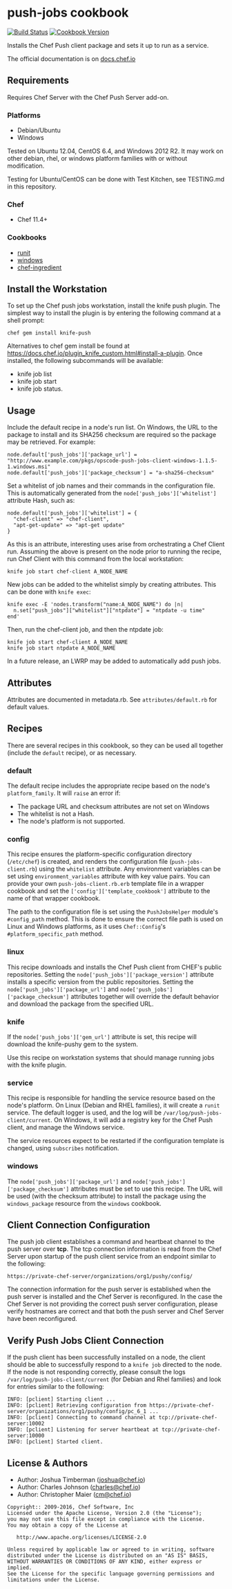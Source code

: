 # push-jobs cookbook

[![Build Status](https://travis-ci.org/chef-cookbooks/push-jobs.svg?branch=master)](http://travis-ci.org/chef-cookbooks/push-jobs) [![Cookbook Version](https://img.shields.io/cookbook/v/push-jobs.svg)](https://supermarket.chef.io/cookbooks/push-jobs)

Installs the Chef Push client package and sets it up to run as a service.

The official documentation is on [docs.chef.io](https://docs.chef.io/push_jobs.html)

## Requirements

Requires Chef Server with the Chef Push Server add-on.

### Platforms

- Debian/Ubuntu
- Windows

Tested on Ubuntu 12.04, CentOS 6.4, and Windows 2012 R2\. It may work on other debian, rhel, or windows platform families with or without modification.

Testing for Ubuntu/CentOS can be done with Test Kitchen, see TESTING.md in this repository.

### Chef

- Chef 11.4+

### Cookbooks

- [runit](https://supermarket.chef.io/cookbooks/runit)
- [windows](https://supermarket.chef.io/cookbooks/windows)
- [chef-ingredient](https://supermarket.chef.io/cookbooks/chef-ingredient)

## Install the Workstation

To set up the Chef push jobs workstation, install the knife push plugin. The simplest way to install the plugin is by entering the following command at a shell prompt:

```
chef gem install knife-push
```

Alternatives to chef gem install be found at <https://docs.chef.io/plugin_knife_custom.html#install-a-plugin>. Once installed, the following subcommands will be available:

- knife job list
- knife job start
- knife job status.

## Usage

Include the default recipe in a node's run list. On Windows, the URL to the package to install and its SHA256 checksum are required so the package may be retrieved. For example:

```
node.default['push_jobs']['package_url'] = "http://www.example.com/pkgs/opscode-push-jobs-client-windows-1.1.5-1.windows.msi"
node.default['push_jobs']['package_checksum'] = "a-sha256-checksum"
```

Set a whitelist of job names and their commands in the configuration file. This is automatically generated from the `node['push_jobs']['whitelist']` attribute Hash, such as:

```
node.default['push_jobs']['whitelist'] = {
  "chef-client" => "chef-client",
  "apt-get-update" => "apt-get update"
}
```

As this is an attribute, interesting uses arise from orchestrating a Chef Client run. Assuming the above is present on the node prior to running the recipe, run Chef Client with this command from the local workstation:

```
knife job start chef-client A_NODE_NAME
```

New jobs can be added to the whitelist simply by creating attributes. This can be done with `knife exec`:

```
knife exec -E 'nodes.transform("name:A_NODE_NAME") do |n|
  n.set["push_jobs"]["whitelist"]["ntpdate"] = "ntpdate -u time"
end'
```

Then, run the chef-client job, and then the ntpdate job:

```
knife job start chef-client A_NODE_NAME
knife job start ntpdate A_NODE_NAME
```

In a future release, an LWRP may be added to automatically add push jobs.

## Attributes

Attributes are documented in metadata.rb. See `attributes/default.rb` for default values.

## Recipes

There are several recipes in this cookbook, so they can be used all together (include the `default` recipe), or as necessary.

### default

The default recipe includes the appropriate recipe based on the node's `platform_family`. It will `raise` an error if:

- The package URL and checksum attributes are not set on Windows
- The whitelist is not a Hash.
- The node's platform is not supported.

### config

This recipe ensures the platform-specific configuration directory (`/etc/chef`) is created, and renders the configuration file (`push-jobs-client.rb`) using the `whitelist` attribute. Any environment variables can be set using `environment_variables` attribute with key value pairs. You can provide your own `push-jobs-client.rb.erb` template file in a wrapper cookbook and set the `['config']['template_cookbook']` attribute to the name of that wrapper cookbook.

The path to the configuration file is set using the `PushJobsHelper` module's `#config_path` method. This is done to ensure the correct file path is used on Linux and Windows platforms, as it uses `Chef::Config`'s `#platform_specific_path` method.

### linux

This recipe downloads and installs the Chef Push client from CHEF's public repositories. Setting the `node['push_jobs']['package_version']` attribute installs a specific version from the public repositories. Setting the `node['push_jobs']['package_url']` and `node['push_jobs']['package_checksum']` attributes together will override the default behavior and download the package from the specified URL.

### knife

If the `node['push_jobs']['gem_url']` attribute is set, this recipe will download the knife-pushy gem to the system.

Use this recipe on workstation systems that should manage running jobs with the knife plugin.

### service

This recipe is responsible for handling the service resource based on the node's platform. On Linux (Debian and RHEL families), it will create a `runit` service. The default logger is used, and the log will be `/var/log/push-jobs-client/current`. On Windows, it will add a registry key for the Chef Push client, and manage the Windows service.

The service resources expect to be restarted if the configuration template is changed, using `subscribes` notification.

### windows

The `node['push_jobs']['package_url']` and `node['push_jobs']['package_checksum']` attributes must be set to use this recipe. The URL will be used (with the checksum attribute) to install the package using the `windows_package` resource from the `windows` cookbook.

## Client Connection Configuration

The push job client establishes a command and heartbeat channel to the push server over **tcp**. The tcp connection information is read from the Chef Server upon startup of the push client service from an endpoint similar to the following:

```
https://private-chef-server/organizations/org1/pushy/config/
```

The connection information for the push server is established when the push server is installed and the Chef Server is reconfigured. In the case the Chef Server is not providing the correct push server configuration, please verify hostnames are correct and that both the push server and Chef Server have been reconfigured.

## Verify Push Jobs Client Connection

If the push client has been successfully installed on a node, the client should be able to successfully respond to a `knife job` directed to the node. If the node is not responding correctly, please consult the logs `/var/log/push-jobs-client/current` (for Debian and Rhel families) and look for entries similar to the following:

```
INFO: [pclient] Starting client ...
INFO: [pclient] Retrieving configuration from https://private-chef-server/organizations/org1/pushy/config/pc_6_1 ...
INFO: [pclient] Connecting to command channel at tcp://private-chef-server:10002
INFO: [pclient] Listening for server heartbeat at tcp://private-chef-server:10000
INFO: [pclient] Started client.
```

## License & Authors

- Author: Joshua Timberman ([joshua@chef.io](mailto:joshua@chef.io))
- Author: Charles Johnson ([charles@chef.io](mailto:charles@chef.io))
- Author: Christopher Maier ([cm@chef.io](mailto:cm@chef.io))

```text
Copyright:: 2009-2016, Chef Software, Inc
Licensed under the Apache License, Version 2.0 (the "License");
you may not use this file except in compliance with the License.
You may obtain a copy of the License at

   http://www.apache.org/licenses/LICENSE-2.0

Unless required by applicable law or agreed to in writing, software
distributed under the License is distributed on an "AS IS" BASIS,
WITHOUT WARRANTIES OR CONDITIONS OF ANY KIND, either express or implied.
See the License for the specific language governing permissions and
limitations under the License.
```
